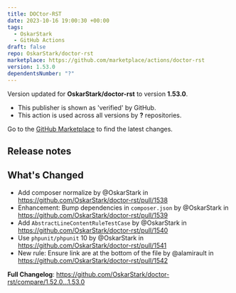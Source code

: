 ```yaml
---
title: DOCtor-RST
date: 2023-10-16 19:00:30 +00:00
tags:
  - OskarStark
  - GitHub Actions
draft: false
repo: OskarStark/doctor-rst
marketplace: https://github.com/marketplace/actions/doctor-rst
version: 1.53.0
dependentsNumber: "?"
---
```



Version updated for **OskarStark/doctor-rst** to version **1.53.0**.
- This publisher is shown as 'verified' by GitHub.
- This action is used across all versions by **?** repositories.

Go to the [GitHub Marketplace](https://github.com/marketplace/actions/doctor-rst) to find the latest changes.

## Release notes

## What's Changed
* Add composer normalize by @OskarStark in https://github.com/OskarStark/doctor-rst/pull/1538
* Enhancement: Bump dependencies in `composer.json` by @OskarStark in https://github.com/OskarStark/doctor-rst/pull/1539
* Add `AbstractLineContentRuleTestCase` by @OskarStark in https://github.com/OskarStark/doctor-rst/pull/1540
* Use `phpunit/phpunit` 10 by @OskarStark in https://github.com/OskarStark/doctor-rst/pull/1541
* New rule: Ensure link are at the bottom of the file by @alamirault in https://github.com/OskarStark/doctor-rst/pull/1542


**Full Changelog**: https://github.com/OskarStark/doctor-rst/compare/1.52.0...1.53.0
